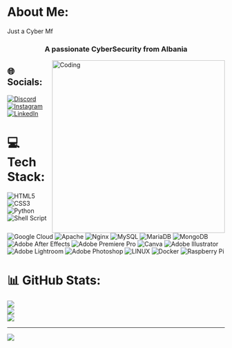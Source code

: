 # About Me:
Just a Cyber Mf<br>
<h3 align="center">A passionate CyberSecurity from Albania</h3>
<img align="right" alt="Coding" width="400" src="https://media.tenor.com/myPHsReL2YIAAAAd/hacker.gif">


## 🌐 Socials:
[![Discord](https://img.shields.io/badge/Discord-%237289DA.svg?logo=discord&logoColor=white)](https://discord.gg/2gKZ3r7vh2) [![Instagram](https://img.shields.io/badge/Instagram-%23E4405F.svg?logo=Instagram&logoColor=white)](https://instagram.com/alvi._.1) [![LinkedIn](https://img.shields.io/badge/LinkedIn-%230077B5.svg?logo=linkedin&logoColor=white)](https://linkedin.com/in/alvi000) 

# 💻 Tech Stack:
![HTML5](https://img.shields.io/badge/html5-%23E34F26.svg?style=for-the-badge&logo=html5&logoColor=white) ![CSS3](https://img.shields.io/badge/css3-%231572B6.svg?style=for-the-badge&logo=css3&logoColor=white) ![Python](https://img.shields.io/badge/python-3670A0?style=for-the-badge&logo=python&logoColor=ffdd54) ![Shell Script](https://img.shields.io/badge/shell_script-%23121011.svg?style=for-the-badge&logo=gnu-bash&logoColor=white) ![Google Cloud](https://img.shields.io/badge/Google%20Cloud-%234285F4.svg?style=for-the-badge&logo=google-cloud&logoColor=white) ![Apache](https://img.shields.io/badge/apache-%23D42029.svg?style=for-the-badge&logo=apache&logoColor=white) ![Nginx](https://img.shields.io/badge/nginx-%23009639.svg?style=for-the-badge&logo=nginx&logoColor=white) ![MySQL](https://img.shields.io/badge/mysql-%2300f.svg?style=for-the-badge&logo=mysql&logoColor=white) ![MariaDB](https://img.shields.io/badge/MariaDB-003545?style=for-the-badge&logo=mariadb&logoColor=white) ![MongoDB](https://img.shields.io/badge/MongoDB-%234ea94b.svg?style=for-the-badge&logo=mongodb&logoColor=white) ![Adobe After Effects](https://img.shields.io/badge/Adobe%20After%20Effects-9999FF.svg?style=for-the-badge&logo=Adobe%20After%20Effects&logoColor=white) ![Adobe Premiere Pro](https://img.shields.io/badge/Adobe%20Premiere%20Pro-9999FF.svg?style=for-the-badge&logo=Adobe%20Premiere%20Pro&logoColor=white) ![Canva](https://img.shields.io/badge/Canva-%2300C4CC.svg?style=for-the-badge&logo=Canva&logoColor=white) ![Adobe Illustrator](https://img.shields.io/badge/adobeillustrator-%23FF9A00.svg?style=for-the-badge&logo=adobeillustrator&logoColor=white) ![Adobe Lightroom](https://img.shields.io/badge/Adobe%20Lightroom-31A8FF.svg?style=for-the-badge&logo=Adobe%20Lightroom&logoColor=white) ![Adobe Photoshop](https://img.shields.io/badge/adobephotoshop-%2331A8FF.svg?style=for-the-badge&logo=adobephotoshop&logoColor=white) ![LINUX](https://img.shields.io/badge/Linux-FCC624?style=for-the-badge&logo=linux&logoColor=black) ![Docker](https://img.shields.io/badge/docker-%230db7ed.svg?style=for-the-badge&logo=docker&logoColor=white) ![Raspberry Pi](https://img.shields.io/badge/-RaspberryPi-C51A4A?style=for-the-badge&logo=Raspberry-Pi)
# 📊 GitHub Stats:
![](https://github-readme-stats.vercel.app/api?username=alvi0s&theme=radical&hide_border=false&include_all_commits=false&count_private=false)<br/>
![](https://github-readme-streak-stats.herokuapp.com/?user=alvi0s&theme=radical&hide_border=false)<br/>
![](https://github-readme-stats.vercel.app/api/top-langs/?username=alvi0s&theme=radical&hide_border=false&include_all_commits=false&count_private=false&layout=compact)


---
[![](https://visitcount.itsvg.in/api?id=alvi0s&icon=2&color=0)](https://visitcount.itsvg.in)

